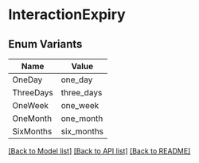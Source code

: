 # InteractionExpiry

## Enum Variants

| Name | Value |
|---- | -----|
| OneDay | one_day |
| ThreeDays | three_days |
| OneWeek | one_week |
| OneMonth | one_month |
| SixMonths | six_months |


[[Back to Model list]](../README.md#documentation-for-models) [[Back to API list]](../README.md#documentation-for-api-endpoints) [[Back to README]](../README.md)


